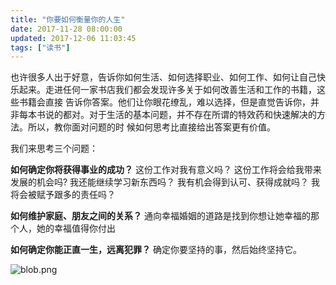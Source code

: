 ```yaml
---
title: "你要如何衡量你的人生"
date: 2017-11-28 08:00:00
updated: 2017-12-06 11:03:45
tags: ["读书"]
---
```

也许很多人出于好意，告诉你如何生活、如何选择职业、如何工作、如何让自己快乐起来。走进任何一家书店我们都会发现许多关于如何改善生活和工作的书籍，这些书籍会直接
告诉你答案。他们让你眼花缭乱，难以选择，但是直觉告诉你，并非每本书说的都对。对于生活的基本问题，并不存在所谓的特效药和快速解决的方法。所以，教你面对问题的时
候如何思考比直接给出答案更有价值。
  
  
我们来思考三个问题：
  
**如何确定你将获得事业的成功？**
这份工作对我有意义吗？
这份工作将会给我带来发展的机会吗?
我还能继续学习新东西吗？
我有机会得到认可、获得成就吗？
我将会被赋予跟多的责任吗？
  
**如何维护家庭、朋友之间的关系？**
通向幸福婚姻的道路是找到你想让她幸福的那个人，她的幸福值得你付出
  
**如何确定你能正直一生，远离犯罪？**
确定你要坚持的事，然后始终坚持它。
  
  
![blob.png](/uploads/ueditor/image9/20171206/1512529145.png)
